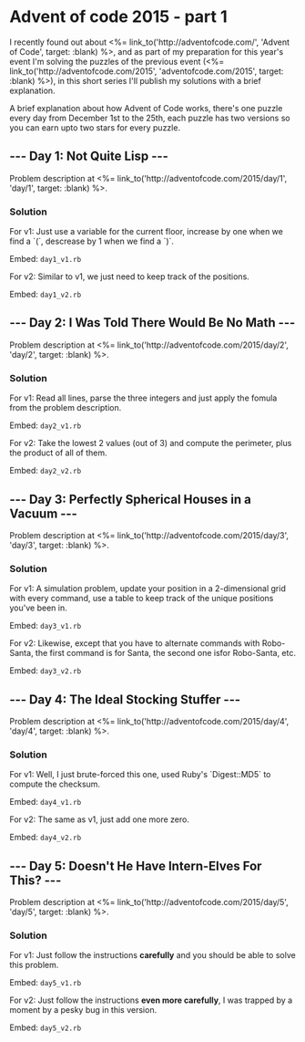 # Advent of code 2015 - part 1
<p>I recently found out about <%= link_to('http://adventofcode.com/', 'Advent of Code', target: :blank) %>, and as part of my preparation for this year's event I'm solving the puzzles of the previous event (<%= link_to('http://adventofcode.com/2015', 'adventofcode.com/2015', target: :blank) %>), in this short series I'll publish my solutions with a brief explanation.</p>

<p>A brief explanation about how Advent of Code works, there's one puzzle every day from December 1st to the 25th, each puzzle has two versions so you can earn upto two stars for every puzzle.</p>

## --- Day 1: Not Quite Lisp ---
<p>Problem description at <%= link_to('http://adventofcode.com/2015/day/1', 'day/1', target: :blank) %>.</p>

### Solution
<p>For v1: Just use a variable for the current floor, increase by one when we find a `(`, descrease by 1 when we find a `)`.</p>

Embed: `day1_v1.rb`

<p>For v2: Similar to v1, we just need to keep track of the positions.</p>

Embed: `day1_v2.rb`


## --- Day 2: I Was Told There Would Be No Math ---
<p>Problem description at <%= link_to('http://adventofcode.com/2015/day/2', 'day/2', target: :blank) %>.</p>

### Solution
<p>For v1: Read all lines, parse the three integers and just apply the fomula from the problem description.</p>

Embed: `day2_v1.rb`

<p>For v2: Take the lowest 2 values (out of 3) and compute the perimeter, plus the product of all of them.</p>

Embed: `day2_v2.rb`

## --- Day 3: Perfectly Spherical Houses in a Vacuum ---
<p>Problem description at <%= link_to('http://adventofcode.com/2015/day/3', 'day/3', target: :blank) %>.</p>

### Solution
<p>For v1: A simulation problem, update your position in a 2-dimensional grid with every command, use a table to keep track of the unique positions you've been in.</p>

Embed: `day3_v1.rb`

<p>For v2: Likewise, except that you have to alternate commands with Robo-Santa, the first command is for Santa, the second one isfor Robo-Santa, etc.

Embed: `day3_v2.rb`

## --- Day 4: The Ideal Stocking Stuffer ---
<p>Problem description at <%= link_to('http://adventofcode.com/2015/day/4', 'day/4', target: :blank) %>.</p>

### Solution
<p>For v1: Well, I just brute-forced this one, used Ruby's `Digest::MD5` to compute the checksum.

Embed: `day4_v1.rb`

<p>For v2: The same as v1, just add one more zero.

Embed: `day4_v2.rb`

## --- Day 5: Doesn't He Have Intern-Elves For This? ---
<p>Problem description at <%= link_to('http://adventofcode.com/2015/day/5', 'day/5', target: :blank) %>.</p>

### Solution
<p>For v1: Just follow the instructions <strong>carefully</strong> and you should be able to solve this problem.

Embed: `day5_v1.rb`

<p>For v2: Just follow the instructions <strong>even more carefully</strong>, I was trapped by a moment by a pesky bug in this version.

Embed: `day5_v2.rb`

